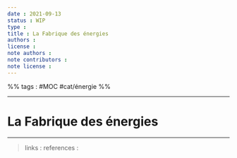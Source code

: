 ```yaml
---
date : 2021-09-13
status : WIP
type : 
title : La Fabrique des énergies
authors : 
license : 
note authors : 
note contributors : 
note license : 
---
```


%% tags : #MOC #cat/énergie %% 

---

La Fabrique des énergies
===


---
> links : 
> references : 